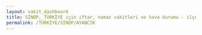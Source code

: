 ```yaml
---
layout: vakit_dashboard
title: SİNOP, TÜRKİYE için iftar, namaz vakitleri ve hava durumu - ilçe/eyalet seç
permalink: /TÜRKİYE/SİNOP/AYANCIK
---
```


<script type="text/javascript">
  var GLOBAL_COUNTRY = 'TÜRKİYE';
  var GLOBAL_CITY = 'SİNOP';
  var GLOBAL_STATE = 'AYANCIK';
  var lat = 72;
  var lon = 21;
</script>
